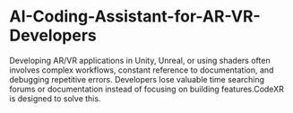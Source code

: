 # AI-Coding-Assistant-for-AR-VR-Developers
Developing AR/VR applications in Unity, Unreal, or using shaders often involves complex workflows, constant reference to documentation, and debugging repetitive errors. Developers lose valuable time searching forums or documentation instead of focusing on building features.CodeXR is designed to solve this. 
